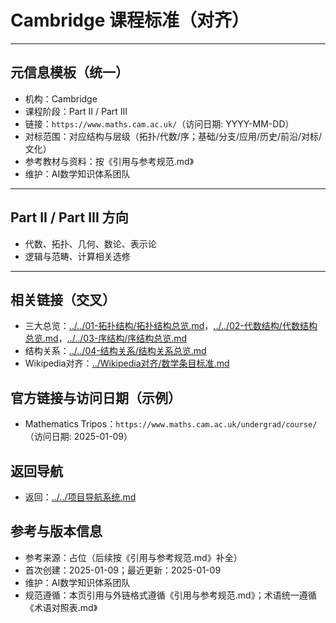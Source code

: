 # Cambridge 课程标准（对齐）

---

## 元信息模板（统一）

- 机构：Cambridge
- 课程阶段：Part II / Part III
- 链接：`https://www.maths.cam.ac.uk/`（访问日期: YYYY-MM-DD）
- 对标范围：对应结构与层级（拓扑/代数/序；基础/分支/应用/历史/前沿/对标/文化）
- 参考教材与资料：按《引用与参考规范.md》
- 维护：AI数学知识体系团队

---

## Part II / Part III 方向

- 代数、拓扑、几何、数论、表示论
- 逻辑与范畴、计算相关选修

---

## 相关链接（交叉）

- 三大总览：[../../01-拓扑结构/拓扑结构总览.md](../../01-拓扑结构/拓扑结构总览.md)，[../../02-代数结构/代数结构总览.md](../../02-代数结构/代数结构总览.md)，[../../03-序结构/序结构总览.md](../../03-序结构/序结构总览.md)
- 结构关系：[../../04-结构关系/结构关系总览.md](../../04-结构关系/结构关系总览.md)
- Wikipedia对齐：[../Wikipedia对齐/数学条目标准.md](../Wikipedia对齐/数学条目标准.md)

## 官方链接与访问日期（示例）

- Mathematics Tripos：`https://www.maths.cam.ac.uk/undergrad/course/`（访问日期: 2025-01-09）

## 返回导航

- 返回：[../../项目导航系统.md](../../项目导航系统.md)

## 参考与版本信息

- 参考来源：占位（后续按《引用与参考规范.md》补全）
- 首次创建：2025-01-09；最近更新：2025-01-09
- 维护：AI数学知识体系团队
- 规范遵循：本页引用与外链格式遵循《引用与参考规范.md》；术语统一遵循《术语对照表.md》
